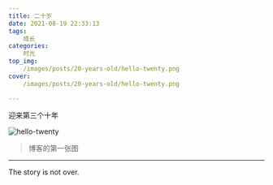```yaml
---
title: 二十岁
date: 2021-08-19 22:33:13
tags:
    成长  
categories:
    时光
top_img:
    /images/posts/20-years-old/hello-twenty.png
cover:
    /images/posts/20-years-old/hello-twenty.png

---
```


迎来第三个十年



![hello-twenty](/images/posts/20-years-old/hello-twenty.png)

> 博客的第一张图





---

The story is not over.

